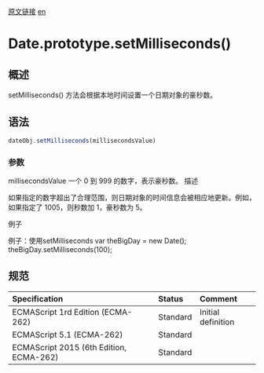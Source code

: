 <a href="https://developer.mozilla.org/zh-CN/docs/Web/JavaScript/Reference/Global_Objects/Date/setMilliseconds" target="_blank">原文链接</a>
<a href="https://developer.mozilla.org/en-US/docs/Web/JavaScript/Reference/Global_Objects/Date/setMilliseconds" target="_blank">en</a>

# Date.prototype.setMilliseconds()

## 概述

setMilliseconds() 方法会根据本地时间设置一个日期对象的豪秒数。

## 语法

```javascript
dateObj.setMilliseconds(millisecondsValue)
```

### 参数
millisecondsValue
一个 0 到 999 的数字，表示豪秒数。
描述

如果指定的数字超出了合理范围，则日期对象的时间信息会被相应地更新。例如，如果指定了 1005，则秒数加 1，豪秒数为 5。

例子

例子：使用setMilliseconds
var theBigDay = new Date();
theBigDay.setMilliseconds(100);

## 规范

| Specification                           | Status   | Comment            |
|:----------------------------------------|:---------|:-------------------|
| ECMAScript 1rd Edition (ECMA-262)       | Standard | Initial definition |
| ECMAScript 5.1 (ECMA-262)               | Standard |                    |
| ECMAScript 2015 (6th Edition, ECMA-262) | Standard |                    |